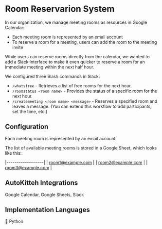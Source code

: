 # Room Reservarion System

In our organization, we manage meeting rooms as resources in Google Calendar:

- Each meeting room is represented by an email account
- To reserve a room for a meeting, users can add the room to the meeting invite

While users can reserve rooms directly from the calendar, we wanted to add a
Slack interface to make it even quicker to reserve a room for an immediate
meeting within the next half hour.

We configured three Slash commands in Slack:

- `/whatsfree` - Retrieves a list of free rooms for the next hour.
- `/roomstatus <room name>` - Provides the status of a specific room for the next hour.
- `/createmeeting <room name> <message>` - Reserves a specified room and leaves a message. (You can extend this workflow to add participants, set the time, etc.)

## Configuration

Each meeting room is represented by an email account.

The list of available meeting rooms is stored in a Google Sheet, which looks like this:


|-------------------|
| room1@example.com |
| room2@example.com |
| room3@example.com |

## AutoKitteh Integrations

Google Calendar, Google Sheets, Slack

## Implementation Languages

🐍 Python
